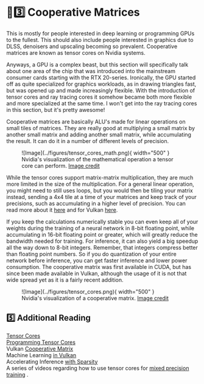 # 🧬3️⃣ Cooperative Matrices
This is mostly for people interested in deep learning or programming GPUs to the fullest. This should also include
people interested in graphics due to DLSS, denoisers and upscaling becoming so prevalent. Cooperative matrices are
known as tensor cores on Nvidia systems.

Anyways, a GPU is a complex beast, but this section will specifically talk about one area of the chip that was
introduced into the mainstream consumer cards starting with the RTX 20-series. Ironically, the GPU started off as
quite specialized for graphics workloads, as in drawing triangles fast, but was opened up and made increasingly
flexible. With the introduction of tensor cores and ray tracing cores it somehow became both more flexible and more
specialized at the same time. I won't get into the ray tracing cores in this section, but it's pretty awesome!

Cooperative matrices are basically ALU's made for linear operations on small tiles of matrices.
They are really good at multiplying a small matrix by another small matrix and adding another small matrix, while
accumulating the result. It can do it in a number of different levels of precision.

<figure markdown>
![Image](../figures/tensor_cores_math.png){ width="500" }
<figcaption>
Nvidia's visualization of the mathematical operation a tensor core can perform.
<a href="https://developer.nvidia.com/blog/programming-tensor-cores-cuda-9/">
Image credit </a>
</figcaption>
</figure>

While the tensor cores support matrix-matrix multiplication, they are much more limited in the size of the
multiplication. For a general linear operation, you might need to still uses loops, but you would then
be tiling your matrix instead, sending a 4x4 tile at a time of your matrices and keep track of your precisions,
such as accumulating in a higher level of precision. You can read more about it
[here](https://developer.nvidia.com/blog/programming-tensor-cores-cuda-9/) and for Vulkan
[here](https://developer.nvidia.com/blog/machine-learning-acceleration-vulkan-cooperative-matrices/).

If you keep the calculations numerically stable you can even keep all of your weights during the training of
a neural network in 8-bit floating point, while accumulating in 16-bit floating point or greater,
which will greatly reduce the bandwidth needed for training. For inference, it can also yield a big
speedup all the way down to 8-bit integers. Remember, that integers compress better than
floating point numbers. So if you do quantization of your entire network before inference, you can get faster
inference and lower power consumption. The cooperative matrix was first available in CUDA, but has since been made
available in Vulkan, although the usage of it is not that wide spread yet as it is a fairly recent addition.

<figure markdown>
![Image](../figures/tensor_cores.png){ width="500" }
<figcaption>
Nvidia's visualization of a cooperative matrix.
<a href="https://developer.nvidia.com/blog/programming-tensor-cores-cuda-9/">
Image credit </a>
</figcaption>
</figure>

## 5️⃣ Additional Reading
[Tensor Cores](https://www.nvidia.com/en-us/data-center/tensor-cores/)  
[Programming Tensor Cores](https://developer.nvidia.com/blog/programming-tensor-cores-cuda-9/)  
Vulkan
[Cooperative Matrix](https://registry.khronos.org/vulkan/specs/1.3-extensions/man/html/VK_NV_cooperative_matrix.html)  
Machine Learning
[in Vulkan](https://developer.nvidia.com/blog/machine-learning-acceleration-vulkan-cooperative-matrices/)  
Accelerating Inference
[with Sparsity](https://developer.nvidia.com/blog/accelerating-inference-with-sparsity-using-ampere-and-tensorrt/)  
A series of videos regarding how to use tensor cores for [mixed precision training](https://developer.nvidia.com/blog/video-mixed-precision-techniques-tensor-cores-deep-learning/)
.
